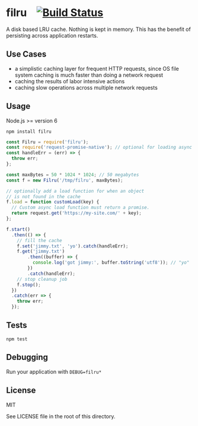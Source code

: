 # filru &nbsp;&nbsp; [![Build Status](https://travis-ci.org/ruffrey/filru.svg?branch=master)](https://travis-ci.org/ruffrey/filru)

A disk based LRU cache. Nothing is kept in memory. This has the benefit of persisting across application restarts.

## Use Cases

- a simplistic caching layer for frequent HTTP requests, since OS file system caching is much faster than doing a network request
- caching the results of labor intensive actions
- caching slow operations across multiple network requests

## Usage

Node.js >= version 6

```
npm install filru
```


```javascript
const Filru = require('filru');
const require('request-promise-native'); // optional for loading async when not in cache
const handleErr = (err) => {
  throw err;
};

const maxBytes = 50 * 1024 * 1024; // 50 megabytes
const f = new Filru('/tmp/filru', maxBytes);

// optionally add a load function for when an object
// is not found in the cache
f.load = function customLoad(key) {
  // Custom async load function must return a promise.
  return request.get('https://my-site.com/' + key);
};

f.start()
  .then(() => {
    // fill the cache
    f.set('jimmy.txt', 'yo').catch(handleErr);
    f.get('jimmy.txt')
        .then((buffer) => {
          console.log('got jimmy:', buffer.toString('utf8')); // "yo"
        })
        .catch(handleErr);
    // stop cleanup job
    f.stop();
  })
  .catch(err => {
    throw err;
  });
```

## Tests

```
npm test
```

## Debugging

Run your application with `DEBUG=filru*`

## License

MIT

See LICENSE file in the root of this directory.
